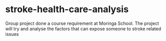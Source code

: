 # stroke-health-care-analysis
Group project done a course requirement at Moringa School. The project will try and analyse the factors that can expose someone to stroke related issues 
